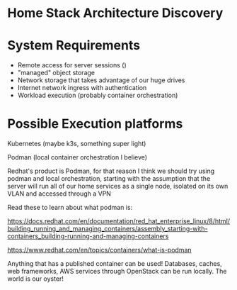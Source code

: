 # Home Stack Architecture Discovery



# System Requirements

- Remote access for server sessions ()
- "managed" object storage
- Network storage that takes advantage of our huge drives
- Internet network ingress with authentication
- Workload execution (probably container orchestration)


# Possible Execution platforms

Kubernetes (maybe k3s, something super light)

Podman (local container orchestration I believe)

Redhat's product is Podman, for that reason I think we should try using podman and local orchestration, starting with the assumption that the server will run all of our home services as a single node,
isolated on its own VLAN and accessed through a VPN 


Read these to learn about what podman is:

https://docs.redhat.com/en/documentation/red_hat_enterprise_linux/8/html/building_running_and_managing_containers/assembly_starting-with-containers_building-running-and-managing-containers

https://www.redhat.com/en/topics/containers/what-is-podman

Anything that has a published container can be used! Databases, caches, web frameworks, AWS services through OpenStack can be run locally. The world is our oyster!